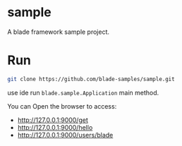 # sample

A blade framework sample project.

# Run

```sh
git clone https://github.com/blade-samples/sample.git
```

use ide run `blade.sample.Application` main method.

You can Open the browser to access:

- http://127.0.0.1:9000/get
- http://127.0.0.1:9000/hello
- http://127.0.0.1:9000/users/blade
